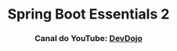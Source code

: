 <h1 align="center">Spring Boot Essentials 2</h1>

<h3 align="center">
  Canal do YouTube: 
  <a href="https://www.youtube.com/watch?v=bCzsSXE4Jzg&list=PL62G310vn6nFBIxp6ZwGnm8xMcGE3VA5H&index=1">DevDojo</a>
</h3>


